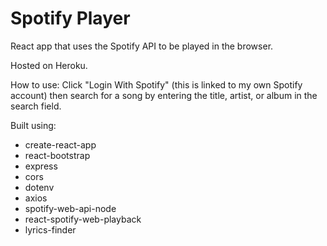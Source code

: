 # Spotify Player
React app that uses the Spotify API to be played in the browser.

Hosted on Heroku.

How to use: 
Click "Login With Spotify" (this is linked to my own Spotify account) then search for a song by entering the title, artist, or album in the search field.

Built using:
- create-react-app
- react-bootstrap
- express
- cors
- dotenv
- axios
- spotify-web-api-node
- react-spotify-web-playback
- lyrics-finder



